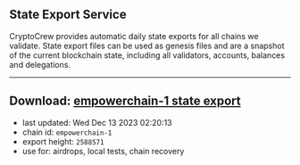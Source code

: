 ## State Export Service
CryptoCrew provides automatic daily state exports for all chains we validate. State export files can be used as genesis files and are a snapshot of the current blockchain state, including all validators, accounts, balances and delegations.

---
**Download: [empowerchain-1 state export](https://dl.ccvalidators.com/SERVICE/empowerchain/empowerchain-1_export_2588571.json)**
---

- last updated: Wed Dec 13 2023 02:20:13
- chain id: `empowerchain-1`
- export height: `2588571`
- use for: airdrops, local tests, chain recovery
